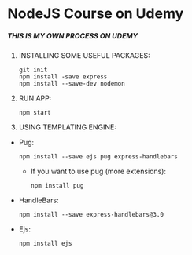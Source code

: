 # NodeJS Course on Udemy
##### THIS IS MY OWN PROCESS ON UDEMY 
1. INSTALLING SOME USEFUL PACKAGES:
    ```
    git init
    npm install -save express
    npm install --save-dev nodemon
    ```
2. RUN APP: 
    ```
    npm start
    ```
3. USING TEMPLATING ENGINE: 
* Pug: 
    ```
    npm install --save ejs pug express-handlebars
    ```
    * If you want to use pug (more extensions):
        ```
        npm install pug
        ``` 
* HandleBars: 
    ```
    npm install --save express-handlebars@3.0
    ```
* Ejs: 
    ```
    npm install ejs
    ```

